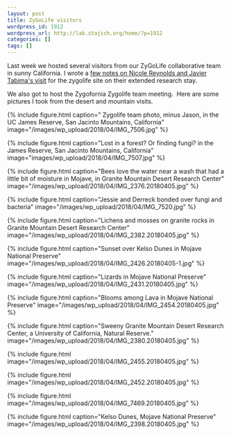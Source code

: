 ```yaml
---
layout: post
title: ZyGoLife visitors
wordpress_id: 1912
wordpress_url: http://lab.stajich.org/home/?p=1912
categories: []
tags: []
---
```

Last week we hosted several visitors from our ZyGoLife collaborative team in sunny California. I wrote a [few notes on Nicole Reynolds and Javier Tabima's visit](http://zygolife.org/home/2018/04/zygolife-visitors-to-uc-riverside/) for the zygolife site on their extended research stay.

We also got to host the Zygofornia Zygolife team meeting.  Here are some pictures I took from the desert and mountain visits.

{%
  include figure.html
  caption=" Zygolife team photo, minus Jason, in the UC James Reserve, San Jacinto Mountains, California"
  image="/images/wp_upload/2018/04/IMG_7506.jpg"
%}

{%
  include figure.html
  caption="Lost in a forest? Or finding fungi? in the James Reserve, San Jacinto Mountains, California"
  image="images/wp_upload/2018/04/IMG_7507.jpg"
%}

{%
  include figure.html
  caption="Bees love the water near a wash that had a little bit of moisture in Mojave, in Granite Mountain Desert Research Center"
  image="/images/wp_upload/2018/04/IMG_2376.20180405.jpg"
%}

{%
  include figure.html
  caption="Jessie and Derreck bonded over fungi and bacteria"
  image="/images/wp_upload/2018/04/IMG_7520.jpg"
%}

{%
  include figure.html
  caption="Lichens and mosses on granite rocks in Granite Mountain Desert Research Center"
  image="/images/wp_upload/2018/04/IMG_2382.20180405.jpg"
%}

{%
  include figure.html
  caption="Sunset over Kelso Dunes in Mojave National Preserve"
  image="/images/wp_upload/2018/04/IMG_2426.20180405-1.jpg"
%}

{%
  include figure.html
  caption="Lizards in Mojave National Preserve"
  image="/images/wp_upload/2018/04/IMG_2431.20180405.jpg"
%}

{%
  include figure.html
  caption="Blooms among Lava in Mojave National Preserve"
  image="/images/wp_upload/2018/04/IMG_2454.20180405.jpg"
%}

{%
  include figure.html
  caption="Sweeny Granite Mountain Desert Research Center, a University of California, Natural Reserve."
  image="/images/wp_upload/2018/04/IMG_2380.20180405.jpg"
%}

{%
  include figure.html
  image="/images/wp_upload/2018/04/IMG_2455.20180405.jpg"
%}

{%
  include figure.html
  image="/images/wp_upload/2018/04/IMG_2452.20180405.jpg"
%}

{%
  include figure.html
  image="/images/wp_upload/2018/04/IMG_7469.20180405.jpg"
%}

{%
  include figure.html
  caption="Kelso Dunes, Mojave National Preserve"
  image="/images/wp_upload/2018/04/IMG_2398.20180405.jpg"
%}
